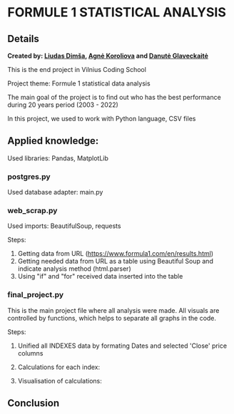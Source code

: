 # **FORMULE 1** STATISTICAL ANALYSIS
## Details
**Created by: [Liudas Dimša](https://github.com), [Agnė Koroliova](https://github.com) and [Danutė Glaveckaitė](https://github.com/NU-dot)**

This is the end project in Vilnius Coding School

Project theme: Formule 1 statistical data analysis

The main goal of the project is to find out who has the best performance during 20 years period (2003 - 2022)

In this project, we used to work with Python language, CSV files

## Applied knowledge:

Used libraries: Pandas, MatplotLib

### postgres.py
Used database adapter: main.py

### web_scrap.py
Used imports: BeautifulSoup, requests

Steps:

1. Getting data from URL (https://www.formula1.com/en/results.html) 
2. Getting needed data from URL as a table using Beautiful Soup and indicate analysis method (html.parser)
3. Using "if" and "for" received data inserted into the table


### final_project.py

This is the main project file where all analysis were made. All visuals are controlled by functions, which helps to separate all graphs in the code.

Steps:

1. Unified all INDEXES data by formating Dates and selected 'Close' price columns

2. Calculations for each index:

3. Visualisation of calculations:

## Conclusion
